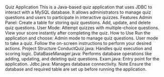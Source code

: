 Quiz Application
This is a Java-based quiz application that uses JDBC to interact with a MySQL database. It allows administrators to manage quiz questions and users to participate in interactive quizzes.
Features
Admin Panel:
Create a table for storing quiz questions.
Add, update, and delete quiz questions.
User Mode:
Attempt quizzes with multiple-choice questions.
View your score instantly after completing the quiz.
How to Use
Run the application and choose:
Admin mode to manage quiz questions.
User mode to take a quiz.
Follow the on-screen instructions to perform your desired actions.
Project Structure
ConductQuiz.java: Handles quiz execution and scoring logic.
DataBaseManager.java: Performs database operations like adding, updating, and deleting quiz questions.
Exam.java: Entry point for the application.
Jdbc.java: Manages database connectivity.
Note
Ensure the database and required table are set up before running the application.
